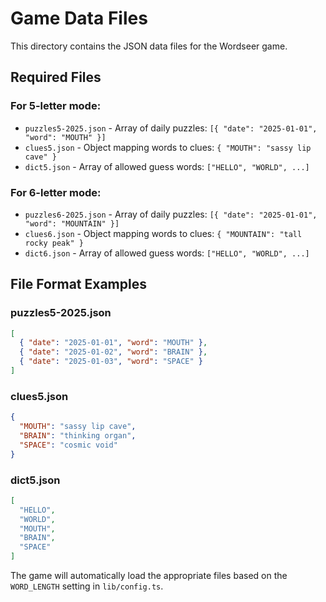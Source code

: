 # Game Data Files

This directory contains the JSON data files for the Wordseer game.

## Required Files

### For 5-letter mode:
- `puzzles5-2025.json` - Array of daily puzzles: `[{ "date": "2025-01-01", "word": "MOUTH" }]`
- `clues5.json` - Object mapping words to clues: `{ "MOUTH": "sassy lip cave" }`
- `dict5.json` - Array of allowed guess words: `["HELLO", "WORLD", ...]`

### For 6-letter mode:
- `puzzles6-2025.json` - Array of daily puzzles: `[{ "date": "2025-01-01", "word": "MOUNTAIN" }]`
- `clues6.json` - Object mapping words to clues: `{ "MOUNTAIN": "tall rocky peak" }`
- `dict6.json` - Array of allowed guess words: `["HELLO", "WORLD", ...]`

## File Format Examples

### puzzles5-2025.json
```json
[
  { "date": "2025-01-01", "word": "MOUTH" },
  { "date": "2025-01-02", "word": "BRAIN" },
  { "date": "2025-01-03", "word": "SPACE" }
]
```

### clues5.json
```json
{
  "MOUTH": "sassy lip cave",
  "BRAIN": "thinking organ",
  "SPACE": "cosmic void"
}
```

### dict5.json
```json
[
  "HELLO",
  "WORLD",
  "MOUTH",
  "BRAIN",
  "SPACE"
]
```

The game will automatically load the appropriate files based on the `WORD_LENGTH` setting in `lib/config.ts`.
